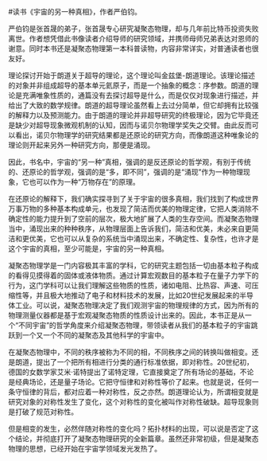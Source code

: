 #读书《宇宙的另一种真相》，作者严伯钧。

严伯钧是张首晟的弟子，张首晟专心研究凝聚态物理，却与几年前比特币投资失败离世。作者想凭借此书像读者介绍导师的研究领域，并携师母师兄弟表达对恩师的谢意。同时本书还是凝聚态物理第一本科普读物，内容非常详实，对普通读者也很友好。

理论探讨开始于朗道关于超导的理论，这个理论叫金兹堡-朗道理论。该理论描述的对象并非组成超导的基本单元氦原子，而是一个抽象的概念：序参数。朗道的理论是充满唯象性质的，通篇没有去探讨超导是什么，而是仅仅对现象进行描述，并给出了大致的数学规律。朗道的超导理论虽然看上去过分简单，但它却拥有比较强的解释力以及预测能力。由于朗道的理论并非超导研究的终极理论，因为它毕竟还是缺少对超导现象微观机制的认知，因而与诺贝尔物理学奖失之交臂。由此反而可以看出，诺贝尔物理学的研究结果都是还原论的研究方向，而像朗道这种唯象论的理论则开起来另外一种研究方向，那便是涌现。

因此，书名中，宇宙的“另一种”真相，强调的是反还原论的哲学观，有别于传统的、还原论的哲学观，强调的是“多，即不同”，强调的是“涌现”作为一种物理现象，它也可以作为一种“万物存在”的原理。

在还原论的解释下，我们确实探寻到了关于宇宙的很多真相，我们找到了构成世界万事万物的多种基本构成单元，也发现了简洁而优美的物理定律，它把人类消除不确定性的能力提升到了空前的层次，极大地扩展了人类的生存空间。而凝聚态物理当中，涌现出来的种种秩序，从物理层面上告诉我们，简洁和优美，未必来自更简洁和更优美，它也可以从复杂的系统当中涌现出来，不确定性、复杂性，也许才是这个宇宙的真相，至少可能是，宇宙的另一种真相。

凝聚态物理学是一门内容极其丰富的学科，它的研究主题包括一切由基本粒子构成的看得见摸得着的固体或液体物质。通过计算宏观数目的基本粒子在量子力学下的行为，这门学科可以让我们理解这些物质的性质，诸如电阻、比热容、声速、可压缩性等，并且极大地推动了电子和材料技术的发展，比如20世纪发展起来的半导体工业。可以说，凝聚态物理决定了我们观测宇宙的物理规律的方式，因为所有的物理测量仪器都是基于宏观凝聚态物质的性质设计出来的。因此，本书正是从一个“不同宇宙”的哲学角度来介绍凝聚态物理，带领读者从我们的基本粒子的宇宙跳跃到一个又一个不同的凝聚态及其他科学的宇宙中。

在凝聚态物理中，不同的秩序被称为不同的相，不同秩序之间的转换叫做相变。还是朗道，提出了一个把所有相进行分类的通行标准依据，即对称性。20世纪初，德国的女数学家艾米·诺特提出了诺特定理，它直接奠定了所有场论的基础，不论是经典场论，还是量子场论。它把守恒律和对称性等价了起来。也就是说，任何一条守恒律的背后，都对应着一种对称性，反之亦然。朗道理论认为，所谓相变就是研究对象的对称性发生了变化，这个对称性的变化被叫作对称性破缺。超导现象则是打破了规范对称性。

但是相变的发生，必然伴随对称性的变化吗？拓扑材料的出现，可以说是否定了这个结论，并彻底打开了凝聚态物理研究的全新篇章。虽然还非常初级，但是凝聚态物理的思想，已经开始在宇宙学领域发光发热了。